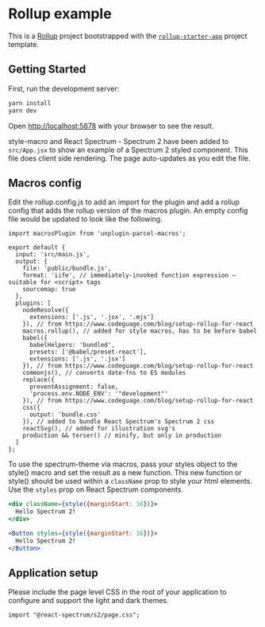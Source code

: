 # Rollup example

This is a [Rollup](https://rollupjs.org/) project bootstrapped with the [`rollup-starter-app`](https://github.com/rollup/rollup-starter-app) project template.

## Getting Started

First, run the development server:

```bash
yarn install
yarn dev
```

Open [http://localhost:5678](http://localhost:5678) with your browser to see the result.

style-macro and React Spectrum - Spectrum 2 have been added to `src/App.jsx` to show an example of a Spectrum 2 styled component. This file does client side rendering. The page auto-updates as you edit the file.

## Macros config

Edit the rollup.config.js to add an import for the plugin and add a rollup config that adds the rollup version of the macros plugin. An empty config file would be updated to look like the following.

```
import macrosPlugin from 'unplugin-parcel-macros';

export default {
  input: 'src/main.js',
  output: {
    file: 'public/bundle.js',
    format: 'iife', // immediately-invoked function expression — suitable for <script> tags
    sourcemap: true
  },
  plugins: [
    nodeResolve({
      extensions: ['.js', '.jsx', '.mjs']
    }), // from https://www.codeguage.com/blog/setup-rollup-for-react
    macros.rollup(), // added for style macros, has to be before babel
    babel({
      babelHelpers: 'bundled',
      presets: ['@babel/preset-react'],
      extensions: ['.js', '.jsx']
    }), // from https://www.codeguage.com/blog/setup-rollup-for-react
    commonjs(), // converts date-fns to ES modules
    replace({
      preventAssignment: false,
      'process.env.NODE_ENV': '"development"'
    }), // from https://www.codeguage.com/blog/setup-rollup-for-react
    css({
      output: 'bundle.css'
    }), // added to bundle React Spectrum's Spectrum 2 css
    reactSvg(), // added for illustration svg's
    production && terser() // minify, but only in production
  ]
};
```

To use the spectrum-theme via macros, pass your styles object to the style() macro and set the result as a new function. This new function or style() should be used within a `className` prop to style your html elements. Use the `styles` prop on React Spectrum components.

```jsx
<div className={style({marginStart: 16})}>
  Hello Spectrum 2!
</div>
```

```jsx
<Button styles={style({marginStart: 16})}>
  Hello Spectrum 2!
</Button>
```

## Application setup

Please include the page level CSS in the root of your application to configure and support the light and dark themes.

```
import "@react-spectrum/s2/page.css";
```
